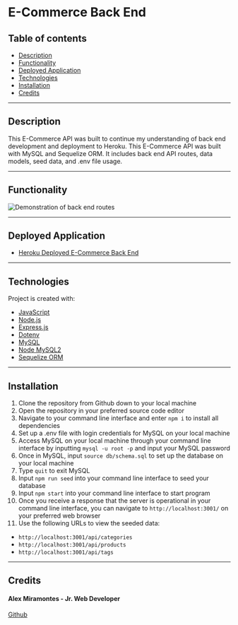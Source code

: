 # E-Commerce Back End

## Table of contents

- [Description](#description)
- [Functionality](#functionality)
- [Deployed Application](#deployed-application)
- [Technologies](#technologies)
- [Installation](#installation)
- [Credits](#credits)

---

## Description

This E-Commerce API was built to continue my understanding of back end development and deployment to Heroku. This E-Commerce API was built with MySQL and Sequelize ORM. It includes back end API routes, data models, seed data, and .env file usage.

---


## Functionality 


![Demonstration of back end routes](./assets/orm_ecommerce_back_end.gif)


---


## Deployed Application

- [Heroku Deployed E-Commerce Back End](https://serene-beach-57426.herokuapp.com/)

---


## Technologies

Project is created with:

- [JavaScript](https://www.javascript.com/)
- [Node.js](https://nodejs.org/)
- [Express.js](https://expressjs.com/)
- [Dotenv](https://www.npmjs.com/package/dotenv)
- [MySQL](https://www.mysql.com/)
- [Node MySQL2](https://www.npmjs.com/package/mysql2)
- [Sequelize ORM](https://sequelize.org/)


---

## Installation

1. Clone the repository from Github down to your local machine
2. Open the repository in your preferred source code editor
3. Navigate to your command line interface and enter `npm i` to install all dependencies
4. Set up a .env file with login credentials for MySQL on your local machine
5. Access MySQL on your local machine through your command line interface by inputting `mysql -u root -p` and input your MySQL password
6. Once in MySQL, input `source db/schema.sql` to set up the database on your local machine
7. Type `quit` to exit MySQL
8. Input `npm run seed` into your command line interface to seed your database
9. Input `npm start` into your command line interface to start program 
10. Once you receive a response that the server is operational in your command line interface, you can navigate to `http://localhost:3001/` on your preferred web browser
11. Use the following URLs to view the seeded data:
  - `http://localhost:3001/api/categories`
  - `http://localhost:3001/api/products`
  - `http://localhost:3001/api/tags` 

---

## Credits
  
#### Alex Miramontes - Jr. Web Developer

[Github](https://www.github.com/amiramonte)
